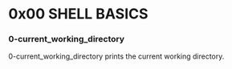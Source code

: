 # 0x00 SHELL BASICS

### 0-current_working_directory

 0-current_working_directory prints the
 current working directory.
